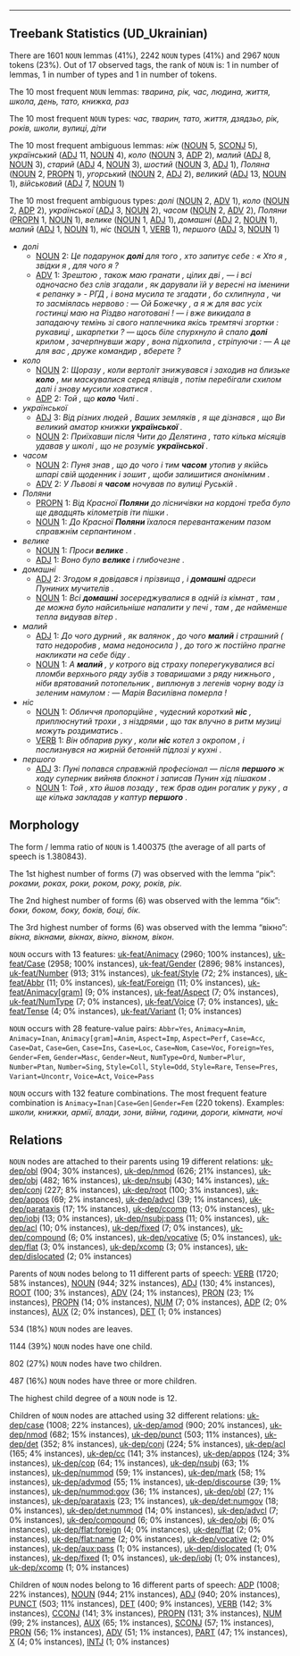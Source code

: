 

--------------------------------------------------------------------------------

## Treebank Statistics (UD_Ukrainian)

There are 1601 `NOUN` lemmas (41%), 2242 `NOUN` types (41%) and 2967 `NOUN` tokens (23%).
Out of 17 observed tags, the rank of `NOUN` is: 1 in number of lemmas, 1 in number of types and 1 in number of tokens.

The 10 most frequent `NOUN` lemmas: <em>тварина, рік, час, людина, життя, школа, день, тато, книжка, раз</em>

The 10 most frequent `NOUN` types:  <em>час, тварин, тато, життя, дзядзьо, рік, років, школи, вулиці, діти</em>

The 10 most frequent ambiguous lemmas: <em>ніж</em> ([NOUN]() 5, [SCONJ]() 5), <em>український</em> ([ADJ]() 11, [NOUN]() 4), <em>коло</em> ([NOUN]() 3, [ADP]() 2), <em>малий</em> ([ADJ]() 8, [NOUN]() 3), <em>старий</em> ([ADJ]() 4, [NOUN]() 3), <em>шостий</em> ([NOUN]() 3, [ADJ]() 1), <em>Поляна</em> ([NOUN]() 2, [PROPN]() 1), <em>угорський</em> ([NOUN]() 2, [ADJ]() 2), <em>великий</em> ([ADJ]() 13, [NOUN]() 1), <em>військовий</em> ([ADJ]() 7, [NOUN]() 1)

The 10 most frequent ambiguous types:  <em>долі</em> ([NOUN]() 2, [ADV]() 1), <em>коло</em> ([NOUN]() 2, [ADP]() 2), <em>української</em> ([ADJ]() 3, [NOUN]() 2), <em>часом</em> ([NOUN]() 2, [ADV]() 2), <em>Поляни</em> ([PROPN]() 1, [NOUN]() 1), <em>велике</em> ([NOUN]() 1, [ADJ]() 1), <em>домашні</em> ([ADJ]() 2, [NOUN]() 1), <em>малий</em> ([ADJ]() 1, [NOUN]() 1), <em>ніс</em> ([NOUN]() 1, [VERB]() 1), <em>першого</em> ([ADJ]() 3, [NOUN]() 1)


* <em>долі</em>
  * [NOUN]() 2: <em>Це подарунок <b>долі</b> для того , хто запитує себе : « Хто я , звідки я , для чого я ?</em>
  * [ADV]() 1: <em>Зрештою , також маю гранати , цілих дві , — і всі одночасно без слів згадали , як дарували їй у вересні на іменини « репанку » - РГД , і вона мусила те згадати , бо схлипнула , чи то засміялась нервово : — Ой Божечку , а я ж для вас усіх гостинці маю на Різдво наготовані ! — і вже викидала в западаючу темінь зі свого наплечника якісь тремтячі згортки : рукавиці , шкарпетки ? — щось біле спурхнуло й спало <b>долі</b> крилом , зачерпнувши жару , вона підхопила , стріпуючи : — А це для вас , друже командир , вберете ?</em>
* <em>коло</em>
  * [NOUN]() 2: <em>Щоразу , коли вертоліт знижувався і заходив на близьке <b>коло</b> , ми маскувалися серед ялівців , потім перебігали схилом далі і знову мусили ховатися .</em>
  * [ADP]() 2: <em>Той , що <b>коло</b> Чилі .</em>
* <em>української</em>
  * [ADJ]() 3: <em>Від різних людей , Ваших земляків , я ще дізнався , що Ви великий аматор книжки <b>української</b> .</em>
  * [NOUN]() 2: <em>Приїхавши після Чити до Делятина , тато кілька місяців удавав у школі , що не розуміє <b>української</b> .</em>
* <em>часом</em>
  * [NOUN]() 2: <em>Пуня знав , що до чого і тим <b>часом</b> утопив у якійсь шпарі свій щоденник і зошит , щоби залишитися анонімним .</em>
  * [ADV]() 2: <em>У Львові я <b>часом</b> ночував по вулиці Руській .</em>
* <em>Поляни</em>
  * [PROPN]() 1: <em>Від Красної <b>Поляни</b> до лісничівки на кордоні треба було ще двадцять кілометрів іти пішки .</em>
  * [NOUN]() 1: <em>До Красної <b>Поляни</b> їхалося перевантаженим пазом справжнім серпантином .</em>
* <em>велике</em>
  * [NOUN]() 1: <em>Проси <b>велике</b> .</em>
  * [ADJ]() 1: <em>Воно було <b>велике</b> і глибочезне .</em>
* <em>домашні</em>
  * [ADJ]() 2: <em>Згодом я довідався і прізвища , і <b>домашні</b> адреси Пуниних мучителів .</em>
  * [NOUN]() 1: <em>Всі <b>домашні</b> зосереджувалися в одній із кімнат , там , де можна було найсильніше напалити у печі , там , де найменше тепла видував вітер .</em>
* <em>малий</em>
  * [ADJ]() 1: <em>До чого дурний , як валянок , до чого <b>малий</b> і страшний ( тато недоробив , мама недоносила ) , до того ж постійно прагне накликати на себе біду .</em>
  * [NOUN]() 1: <em>А <b>малий</b> , у котрого від страху поперегукувалися всі пломби верхнього ряду зубів з товаришами з ряду нижнього , ніби врятований потопельник , виплюнув з легенів чорну воду із зеленим намулом : — Марія Василівна померла !</em>
* <em>ніс</em>
  * [NOUN]() 1: <em>Обличчя пропорційне , чудесний короткий <b>ніс</b> , приплюснутий трохи , з ніздрями , що так влучно в ритм музиці можуть роздиматись .</em>
  * [VERB]() 1: <em>Він обпарив руку , коли <b>ніс</b> котел з окропом , і послизнувся на жирній бетонній підлозі у кухні .</em>
* <em>першого</em>
  * [ADJ]() 3: <em>Пуні попався справжній професіонал — після <b>першого</b> ж ходу суперник вийняв блокнот і записав Пунин хід пішаком .</em>
  * [NOUN]() 1: <em>Той , хто йшов позаду , теж брав один рогалик у руку , а ще кілька закладав у каптур <b>першого</b> .</em>

## Morphology

The form / lemma ratio of `NOUN` is 1.400375 (the average of all parts of speech is 1.380843).

The 1st highest number of forms (7) was observed with the lemma “рік”: <em>роками, роках, роки, роком, року, років, рік</em>.

The 2nd highest number of forms (6) was observed with the lemma “бік”: <em>боки, боком, боку, боків, боці, бік</em>.

The 3rd highest number of forms (6) was observed with the lemma “вікно”: <em>вікна, вікнами, вікнах, вікно, вікном, вікон</em>.

`NOUN` occurs with 13 features: [uk-feat/Animacy]() (2960; 100% instances), [uk-feat/Case]() (2958; 100% instances), [uk-feat/Gender]() (2896; 98% instances), [uk-feat/Number]() (913; 31% instances), [uk-feat/Style]() (72; 2% instances), [uk-feat/Abbr]() (11; 0% instances), [uk-feat/Foreign]() (11; 0% instances), [uk-feat/Animacy[gram]]() (9; 0% instances), [uk-feat/Aspect]() (7; 0% instances), [uk-feat/NumType]() (7; 0% instances), [uk-feat/Voice]() (7; 0% instances), [uk-feat/Tense]() (4; 0% instances), [uk-feat/Variant]() (1; 0% instances)

`NOUN` occurs with 28 feature-value pairs: `Abbr=Yes`, `Animacy=Anim`, `Animacy=Inan`, `Animacy[gram]=Anim`, `Aspect=Imp`, `Aspect=Perf`, `Case=Acc`, `Case=Dat`, `Case=Gen`, `Case=Ins`, `Case=Loc`, `Case=Nom`, `Case=Voc`, `Foreign=Yes`, `Gender=Fem`, `Gender=Masc`, `Gender=Neut`, `NumType=Ord`, `Number=Plur`, `Number=Ptan`, `Number=Sing`, `Style=Coll`, `Style=Odd`, `Style=Rare`, `Tense=Pres`, `Variant=Uncontr`, `Voice=Act`, `Voice=Pass`

`NOUN` occurs with 132 feature combinations.
The most frequent feature combination is `Animacy=Inan|Case=Gen|Gender=Fem` (220 tokens).
Examples: <em>школи, книжки, армії, влади, зони, війни, години, дороги, кімнати, ночі</em>


## Relations

`NOUN` nodes are attached to their parents using 19 different relations: [uk-dep/obl]() (904; 30% instances), [uk-dep/nmod]() (626; 21% instances), [uk-dep/obj]() (482; 16% instances), [uk-dep/nsubj]() (430; 14% instances), [uk-dep/conj]() (227; 8% instances), [uk-dep/root]() (100; 3% instances), [uk-dep/appos]() (69; 2% instances), [uk-dep/advcl]() (39; 1% instances), [uk-dep/parataxis]() (17; 1% instances), [uk-dep/ccomp]() (13; 0% instances), [uk-dep/iobj]() (13; 0% instances), [uk-dep/nsubj:pass]() (11; 0% instances), [uk-dep/acl]() (10; 0% instances), [uk-dep/fixed]() (7; 0% instances), [uk-dep/compound]() (6; 0% instances), [uk-dep/vocative]() (5; 0% instances), [uk-dep/flat]() (3; 0% instances), [uk-dep/xcomp]() (3; 0% instances), [uk-dep/dislocated]() (2; 0% instances)

Parents of `NOUN` nodes belong to 11 different parts of speech: [VERB]() (1720; 58% instances), [NOUN]() (944; 32% instances), [ADJ]() (130; 4% instances), [ROOT]() (100; 3% instances), [ADV]() (24; 1% instances), [PRON]() (23; 1% instances), [PROPN]() (14; 0% instances), [NUM]() (7; 0% instances), [ADP]() (2; 0% instances), [AUX]() (2; 0% instances), [DET]() (1; 0% instances)

534 (18%) `NOUN` nodes are leaves.

1144 (39%) `NOUN` nodes have one child.

802 (27%) `NOUN` nodes have two children.

487 (16%) `NOUN` nodes have three or more children.

The highest child degree of a `NOUN` node is 12.

Children of `NOUN` nodes are attached using 32 different relations: [uk-dep/case]() (1008; 22% instances), [uk-dep/amod]() (900; 20% instances), [uk-dep/nmod]() (682; 15% instances), [uk-dep/punct]() (503; 11% instances), [uk-dep/det]() (352; 8% instances), [uk-dep/conj]() (224; 5% instances), [uk-dep/acl]() (165; 4% instances), [uk-dep/cc]() (141; 3% instances), [uk-dep/appos]() (124; 3% instances), [uk-dep/cop]() (64; 1% instances), [uk-dep/nsubj]() (63; 1% instances), [uk-dep/nummod]() (59; 1% instances), [uk-dep/mark]() (58; 1% instances), [uk-dep/advmod]() (55; 1% instances), [uk-dep/discourse]() (39; 1% instances), [uk-dep/nummod:gov]() (36; 1% instances), [uk-dep/obl]() (27; 1% instances), [uk-dep/parataxis]() (23; 1% instances), [uk-dep/det:numgov]() (18; 0% instances), [uk-dep/det:nummod]() (14; 0% instances), [uk-dep/advcl]() (7; 0% instances), [uk-dep/compound]() (6; 0% instances), [uk-dep/obj]() (6; 0% instances), [uk-dep/flat:foreign]() (4; 0% instances), [uk-dep/flat]() (2; 0% instances), [uk-dep/flat:name]() (2; 0% instances), [uk-dep/vocative]() (2; 0% instances), [uk-dep/aux:pass]() (1; 0% instances), [uk-dep/dislocated]() (1; 0% instances), [uk-dep/fixed]() (1; 0% instances), [uk-dep/iobj]() (1; 0% instances), [uk-dep/xcomp]() (1; 0% instances)

Children of `NOUN` nodes belong to 16 different parts of speech: [ADP]() (1008; 22% instances), [NOUN]() (944; 21% instances), [ADJ]() (940; 20% instances), [PUNCT]() (503; 11% instances), [DET]() (400; 9% instances), [VERB]() (142; 3% instances), [CCONJ]() (141; 3% instances), [PROPN]() (131; 3% instances), [NUM]() (99; 2% instances), [AUX]() (65; 1% instances), [SCONJ]() (57; 1% instances), [PRON]() (56; 1% instances), [ADV]() (51; 1% instances), [PART]() (47; 1% instances), [X]() (4; 0% instances), [INTJ]() (1; 0% instances)

